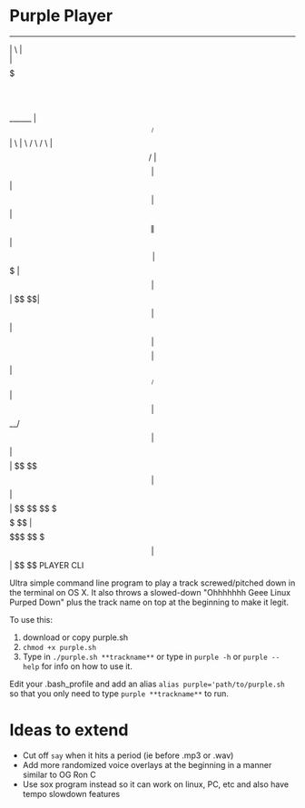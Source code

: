 Purple Player 
=============
 _______                                 __
|       \                               |  \
| $$$$$$$\ __    __   ______    ______  | $$  ______
| $$__/ $$|  \  |  \ /      \  /      \ | $$ /      \
| $$    $$| $$  | $$|  $$$$$$\|  $$$$$$\| $$|  $$$$$$\
| $$$$$$$ | $$  | $$| $$   \$$| $$  | $$| $$| $$    $$
| $$      | $$__/ $$| $$      | $$__/ $$| $$| $$$$$$$$
| $$       \$$    $$| $$      | $$    $$| $$ \$$
 \$$        \$$$$$$  \$$      | $$$$$$$  \$$  \$$$$$$$
                              | $$
                              | $$
                               \$$    PLAYER CLI

Ultra simple command line program to play a track screwed/pitched down in the terminal on OS X.
It also throws a slowed-down "Ohhhhhhh Geee Linux Purped Down" plus the track name on top at the beginning to make it legit.

To use this:
1.  download or copy purple.sh
2.  `chmod +x purple.sh`
3.  Type in `./purple.sh **trackname**` or type in `purple -h` or `purple --help` for info on how to use it.

Edit your .bash_profile and add an alias `alias purple='path/to/purple.sh` so that you only need to type `purple **trackname**` to run.


Ideas to extend
===============
*  Cut off `say` when it hits a period (ie before .mp3 or .wav)
*  Add more randomized voice overlays at the beginning in a manner similar to OG Ron C
*  Use sox program instead so it can work on linux, PC, etc and also have tempo slowdown features
